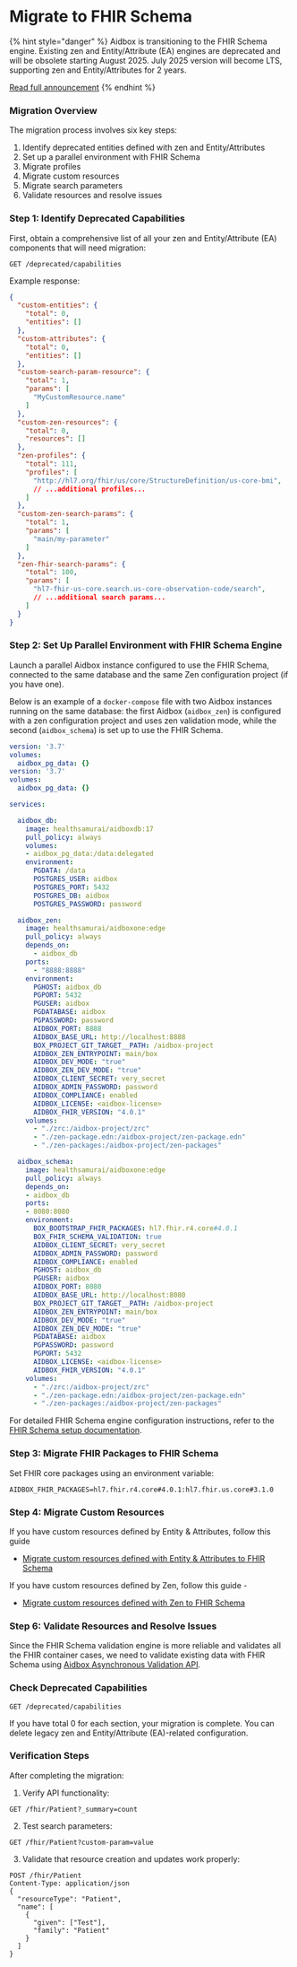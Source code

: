 # Migrate to FHIR Schema

{% hint style="danger" %}
Aidbox is transitioning to the FHIR Schema engine. Existing zen and Entity/Attribute (EA) engines are deprecated and will be obsolete starting August 2025. July 2025 version will become LTS, supporting zen and Entity/Attributes for 2 years.

[Read full announcement](https://www.health-samurai.io/news/aidbox-transitions-to-the-fhir-schema-engine)
{% endhint %}

### Migration Overview

The migration process involves six key steps:

1. Identify deprecated entities defined with zen and Entity/Attributes&#x20;
2. Set up a parallel environment with FHIR Schema
3. Migrate profiles
4. Migrate custom resources
5. Migrate search parameters
6. Validate resources and resolve issues

### Step 1: Identify Deprecated Capabilities

First, obtain a comprehensive list of all your zen and Entity/Attribute (EA) components that will need migration:

```http
GET /deprecated/capabilities
```

Example response:

```json
{
  "custom-entities": {
    "total": 0,
    "entities": []
  },
  "custom-attributes": {
    "total": 0,
    "entities": []
  },
  "custom-search-param-resource": {
    "total": 1,
    "params": [
      "MyCustomResource.name"
    ]
  },
  "custom-zen-resources": {
    "total": 0,
    "resources": []
  },
  "zen-profiles": {
    "total": 111,
    "profiles": [
      "http://hl7.org/fhir/us/core/StructureDefinition/us-core-bmi",
      // ...additional profiles...
    ]
  },
  "custom-zen-search-params": {
    "total": 1,
    "params": [
      "main/my-parameter"
    ]
  },
  "zen-fhir-search-params": {
    "total": 100,
    "params": [
      "hl7-fhir-us-core.search.us-core-observation-code/search",
      // ...additional search params...
    ]
  }
}
```

### Step 2: Set Up Parallel Environment with FHIR Schema Engine

Launch a parallel Aidbox instance configured to use the FHIR Schema, connected to the same database and the same Zen configuration project (if you have one).

Below is an example of a `docker-compose` file with two Aidbox instances running on the same database: the first Aidbox (`aidbox_zen`) is configured with a zen configuration project and uses zen validation mode, while the second (`aidbox_schema`) is set up to use the FHIR Schema.

```yaml
version: '3.7'
volumes:
  aidbox_pg_data: {}
version: '3.7'
volumes:
  aidbox_pg_data: {}

services:

  aidbox_db:
    image: healthsamurai/aidboxdb:17
    pull_policy: always
    volumes:
    - aidbox_pg_data:/data:delegated
    environment:
      PGDATA: /data
      POSTGRES_USER: aidbox
      POSTGRES_PORT: 5432
      POSTGRES_DB: aidbox
      POSTGRES_PASSWORD: password

  aidbox_zen:
    image: healthsamurai/aidboxone:edge
    pull_policy: always
    depends_on: 
      - aidbox_db
    ports:
      - "8888:8888"
    environment:
      PGHOST: aidbox_db
      PGPORT: 5432
      PGUSER: aidbox
      PGDATABASE: aidbox
      PGPASSWORD: password
      AIDBOX_PORT: 8888
      AIDBOX_BASE_URL: http://localhost:8888
      BOX_PROJECT_GIT_TARGET__PATH: /aidbox-project
      AIDBOX_ZEN_ENTRYPOINT: main/box
      AIDBOX_DEV_MODE: "true"
      AIDBOX_ZEN_DEV_MODE: "true"
      AIDBOX_CLIENT_SECRET: very_secret
      AIDBOX_ADMIN_PASSWORD: password
      AIDBOX_COMPLIANCE: enabled
      AIDBOX_LICENSE: <aidbox-license>
      AIDBOX_FHIR_VERSION: "4.0.1"
    volumes:
      - "./zrc:/aidbox-project/zrc"
      - "./zen-package.edn:/aidbox-project/zen-package.edn"
      - "./zen-packages:/aidbox-project/zen-packages"

  aidbox_schema:
    image: healthsamurai/aidboxone:edge
    pull_policy: always
    depends_on:
    - aidbox_db
    ports:
    - 8080:8080
    environment:
      BOX_BOOTSTRAP_FHIR_PACKAGES: hl7.fhir.r4.core#4.0.1
      BOX_FHIR_SCHEMA_VALIDATION: true
      AIDBOX_CLIENT_SECRET: very_secret
      AIDBOX_ADMIN_PASSWORD: password
      AIDBOX_COMPLIANCE: enabled
      PGHOST: aidbox_db
      PGUSER: aidbox
      AIDBOX_PORT: 8080
      AIDBOX_BASE_URL: http://localhost:8080
      BOX_PROJECT_GIT_TARGET__PATH: /aidbox-project
      AIDBOX_ZEN_ENTRYPOINT: main/box
      AIDBOX_DEV_MODE: "true"
      AIDBOX_ZEN_DEV_MODE: "true"
      PGDATABASE: aidbox
      PGPASSWORD: password
      PGPORT: 5432
      AIDBOX_LICENSE: <aidbox-license>
      AIDBOX_FHIR_VERSION: "4.0.1"
    volumes:
      - "./zrc:/aidbox-project/zrc"
      - "./zen-package.edn:/aidbox-project/zen-package.edn"
      - "./zen-packages:/aidbox-project/zen-packages"
```

For detailed FHIR Schema engine configuration instructions, refer to the [FHIR Schema setup documentation](../../profiling-and-validation/fhir-schema-validator/README.md).

### Step 3: Migrate FHIR Packages to FHIR Schema

Set FHIR core packages using an environment variable:

```
AIDBOX_FHIR_PACKAGES=hl7.fhir.r4.core#4.0.1:hl7.fhir.us.core#3.1.0
```

### Step 4: Migrate Custom Resources

If you have custom resources defined by Entity & Attributes, follow this guide

* [Migrate custom resources defined with Entity & Attributes to FHIR Schema](migrate-custom-resources-defined-with-entity-and-attributes-to-fhir-schema.md)

If you have custom resources defined by Zen, follow this guide -

* [Migrate custom resources defined with Zen to FHIR Schema](migrate-custom-resources-defined-with-zen-to-fhir-schema.md)

### Step 6: Validate Resources and Resolve Issues

Since the FHIR Schema validation engine is more reliable and validates all the FHIR container cases, we need to validate existing data with FHIR Schema using [Aidbox Asynchronous Validation API](../../profiling-and-validation/asynchronous-resource-validation.md).

### Check Deprecated Capabilities

```
GET /deprecated/capabilities
```

If you have total 0 for each section, your migration is complete. You can delete legacy zen and Entity/Attribute (EA)-related configuration.

### Verification Steps

After completing the migration:

1. Verify API functionality:

```http
GET /fhir/Patient?_summary=count
```

2. Test search parameters:

```http
GET /fhir/Patient?custom-param=value
```

3. Validate that resource creation and updates work properly:

```http
POST /fhir/Patient
Content-Type: application/json
{
  "resourceType": "Patient",
  "name": [
    {
      "given": ["Test"],
      "family": "Patient"
    }
  ]
}
```
